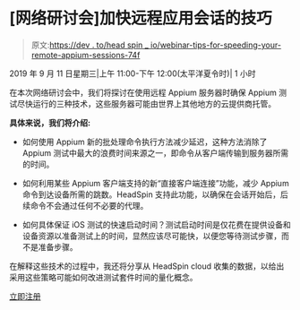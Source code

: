 # [网络研讨会]加快远程应用会话的技巧

> 原文:[https://dev . to/head spin _ io/webinar-tips-for-speeding-your-remote-appium-sessions-74f](https://dev.to/headspin_io/webinar-tips-for-speeding-up-your-remote-appium-sessions-74f)

2019 年 9 月 11 日星期三|上午 11:00-下午 12:00(太平洋夏令时)| 1 小时

在本次网络研讨会中，我们将探讨在使用远程 Appium 服务器时确保 Appium 测试尽快运行的三种技术，这些服务器可能由世界上其他地方的云提供商托管。

**具体来说，我们将介绍:**

*   如何使用 Appium 新的批处理命令执行方法减少延迟，这种方法消除了 Appium 测试中最大的浪费时间来源之一，即命令从客户端传输到服务器所需的时间。

*   如何利用某些 Appium 客户端支持的新“直接客户端连接”功能，减少 Appium 命令到达设备所需的跳数。HeadSpin 支持此功能，以确保在会话开始后，后续命令不会通过任何不必要的代理。

*   如何具体保证 iOS 测试的快速启动时间？测试启动时间是仅花费在提供设备和设备资源以准备测试上的时间，显然应该尽可能快，以便您等待测试步骤，而不是准备步骤。

在解释这些技术的过程中，我还将分享从 HeadSpin cloud 收集的数据，以给出采用这些策略可能如何改进测试套件时间的量化概念。

[立即注册](https://info.headspin.io/webinar/speeding-up-your-remote-appium-sessions?utm_source=devto&utm_medium=referral&utm_campaign=webinar)